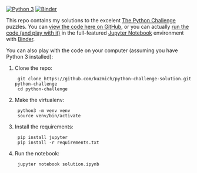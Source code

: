 [![Python 3](https://img.shields.io/badge/python-3-blue.svg)](https://www.python.org/downloads/)
[![Binder](https://mybinder.org/badge.svg)](https://mybinder.org/v2/gh/kuzmich/python-challenge-solution/master?filepath=solution.ipynb)

This repo contains my solutions to the excelent [The Python Challenge](http://www.pythonchallenge.com) puzzles.
You can [view the code here on GitHub](solution.ipynb), or you can actually
[run the code (and play with it)](https://mybinder.org/v2/gh/kuzmich/python-challenge-solution/master?filepath=solution.ipynb)
in the full-featured [Jupyter Notebook](https://jupyter.org/) environment with [Binder](https://mybinder.org/).

You can also play with the code on your computer (assuming you have Python 3 installed):

1. Clone the repo:

        git clone https://github.com/kuzmich/python-challenge-solution.git python-challenge
        cd python-challenge

2. Make the virtualenv:

        python3 -m venv venv
        source venv/bin/activate
    
3. Install the requirements:
    
		pip install jupyter
        pip install -r requirements.txt
    
4. Run the notebook:

        jupyter notebook solution.ipynb
    
